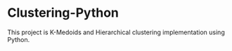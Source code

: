 # Clustering-Python

This project is K-Medoids and Hierarchical clustering implementation using Python.
